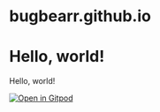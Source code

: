 # bugbearr.github.io

# Hello, world!

Hello, world!

[![Open in Gitpod](https://gitpod.io/button/open-in-gitpod.svg)](https://gitpod.io/#https://github.com/BugbearR/bugbearr.github.io)
